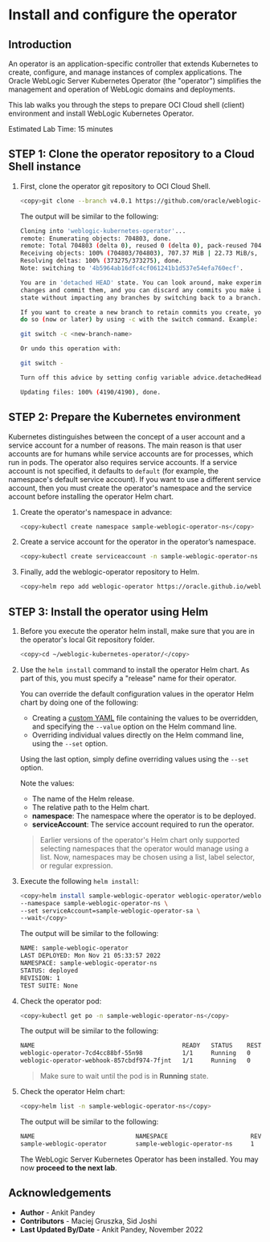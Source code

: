 # Install and configure the operator

## Introduction

An operator is an application-specific controller that extends Kubernetes to create, configure, and manage instances of complex applications. The Oracle WebLogic Server Kubernetes Operator (the "operator") simplifies the management and operation of WebLogic domains and deployments.

This lab walks you through the steps to prepare OCI Cloud shell (client) environment and install WebLogic Kubernetes Operator.

Estimated Lab Time: 15 minutes

## **STEP 1**: Clone the operator repository to a Cloud Shell instance

1. First, clone the operator git repository to OCI Cloud Shell.
    ```bash
    <copy>git clone --branch v4.0.1 https://github.com/oracle/weblogic-kubernetes-operator.git</copy>
    ```

    The output will be similar to the following:
    ```bash
    Cloning into 'weblogic-kubernetes-operator'...
    remote: Enumerating objects: 704803, done.
    remote: Total 704803 (delta 0), reused 0 (delta 0), pack-reused 704803
    Receiving objects: 100% (704803/704803), 707.37 MiB | 22.73 MiB/s, done.
    Resolving deltas: 100% (373275/373275), done.
    Note: switching to '4b5964ab16dfc4cf061241b1d537e54efa760ecf'.

    You are in 'detached HEAD' state. You can look around, make experimental
    changes and commit them, and you can discard any commits you make in this
    state without impacting any branches by switching back to a branch.

    If you want to create a new branch to retain commits you create, you may
    do so (now or later) by using -c with the switch command. Example:

    git switch -c <new-branch-name>

    Or undo this operation with:

    git switch -

    Turn off this advice by setting config variable advice.detachedHead to false

    Updating files: 100% (4190/4190), done.
    ```


## **STEP 2**: Prepare the Kubernetes environment
Kubernetes distinguishes between the concept of a user account and a service account for a number of reasons. The main reason is that user accounts are for humans while service accounts are for processes, which run in pods. The operator also requires service accounts.  If a service account is not specified, it defaults to `default` (for example, the namespace's default service account). If you want to use a different service account, then you must create the operator's namespace and the service account before installing the operator Helm chart.

1. Create the operator's namespace in advance:
    ```bash
    <copy>kubectl create namespace sample-weblogic-operator-ns</copy>
    ```

2. Create a service account for the operator in the operator’s namespace.
    ```bash
    <copy>kubectl create serviceaccount -n sample-weblogic-operator-ns sample-weblogic-operator-sa</copy>
    ```

3. Finally, add the weblogic-operator repository to Helm.
    ```bash
    <copy>helm repo add weblogic-operator https://oracle.github.io/weblogic-kubernetes-operator/charts --force-update</copy>
    ```

## **STEP 3**: Install the operator using Helm

1. Before you execute the operator helm install, make sure that you are in the operator's local Git repository folder.
    ```bash
    <copy>cd ~/weblogic-kubernetes-operator/</copy>
    ```

2. Use the `helm install` command to install the operator Helm chart. As part of this, you must specify a "release" name for their operator.

    You can override the default configuration values in the operator Helm chart by doing one of the following:

    - Creating a [custom YAML](https://raw.githubusercontent.com/oracle/weblogic-kubernetes-operator/master/kubernetes/charts/weblogic-operator/values.yaml) file containing the values to be overridden, and specifying the `--value` option on the Helm command line.
    - Overriding individual values directly on the Helm command line, using the `--set` option.

    Using the last option, simply define overriding values using the `--set` option.

    Note the values:
    - The name of the Helm release.
    - The relative path to the Helm chart.
    - **namespace**: The namespace where the operator is to be deployed.
    - **serviceAccount**: The service account required to run the operator.

    > Earlier versions of the operator's Helm chart only supported selecting namespaces that the operator would manage using a list. Now, namespaces may be chosen using a list, label selector, or regular expression.


3. Execute the following `helm install`:
    ````bash
    <copy>helm install sample-weblogic-operator weblogic-operator/weblogic-operator \
    --namespace sample-weblogic-operator-ns \
    --set serviceAccount=sample-weblogic-operator-sa \
    --wait</copy>
    ````
    
    The output will be similar to the following:
    ```bash
    NAME: sample-weblogic-operator
    LAST DEPLOYED: Mon Nov 21 05:33:57 2022
    NAMESPACE: sample-weblogic-operator-ns
    STATUS: deployed
    REVISION: 1
    TEST SUITE: None
    ```
   
2. Check the operator pod:
    ```bash
    <copy>kubectl get po -n sample-weblogic-operator-ns</copy>
    ```
    The output will be similar to the following:
    ```bash
    NAME                                         READY   STATUS    RESTARTS   AGE
    weblogic-operator-7cd4cc88bf-55n98           1/1     Running   0          106s
    weblogic-operator-webhook-857cbdf974-7fjnt   1/1     Running   0          106s
    ```

    > Make sure to wait until the pod is in **Running** state.

3. Check the operator Helm chart:
    ```bash
    <copy>helm list -n sample-weblogic-operator-ns</copy>
    ```
    The output will be similar to the following:
    ```bash
    NAME                            NAMESPACE                       REVISION        UPDATED                                 STATUS          CHART                      APP VERSION
    sample-weblogic-operator        sample-weblogic-operator-ns     1               2022-11-21 05:33:57.496585081 +0000 UTC deployed        weblogic-operator-4.0.1    4.0.1 
    ```

    The WebLogic Server Kubernetes Operator has been installed. You may now **proceed to the next lab**.

## Acknowledgements
* **Author** -  Ankit Pandey
* **Contributors** - Maciej Gruszka, Sid Joshi
* **Last Updated By/Date** - Ankit Pandey, November 2022
